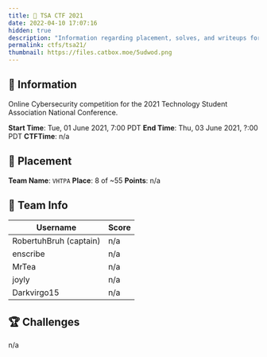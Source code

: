 ```yaml
---
title: 💾 TSA CTF 2021
date: 2022-04-10 17:07:16
hidden: true
description: "Information regarding placement, solves, and writeups for TSA CTF 2021."
permalink: ctfs/tsa21/
thumbnail: https://files.catbox.moe/5udwod.png
---
```

## 📜 Information

Online Cybersecurity competition for the 2021 Technology Student Association National Conference.

**Start Time**: Tue, 01 June 2021, 7:00 PDT
**End Time**:  Thu, 03 June 2021, ?:00 PDT
**CTFTime**: n/a

## 🥇 Placement

**Team Name**: `VHTPA`
**Place**: 8 of ~55
**Points**: n/a

## 👥 Team Info

| Username               | Score  |
|------------------------|--------|
| RobertuhBruh (captain) | n/a    |
| enscribe               | n/a    |
| MrTea                  | n/a    |
| joyly                  | n/a    |
| Darkvirgo15            | n/a    |

## 🏆 Challenges

n/a
